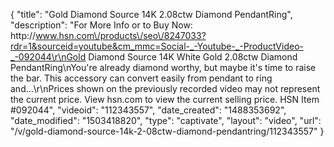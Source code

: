 {
    "title": "Gold   Diamond Source 14K 2.08ctw Diamond PendantRing",
    "description": "For More Info or to Buy Now: http:\/\/www.hsn.com\/products\/seo\/8247033?rdr=1&sourceid=youtube&cm_mmc=Social-_-Youtube-_-ProductVideo-_-092044\r\nGold   Diamond Source 14K White Gold 2.08ctw Diamond PendantRing\nYou're already diamond worthy, but maybe it's time to raise the bar. This accessory can convert easily from pendant to ring and...\r\nPrices shown on the previously recorded video may not represent the current price.  View hsn.com to view the current selling price. HSN Item #092044",
    "videoid": "112343557",
    "date_created": "1488353692",
    "date_modified": "1503418820",
    "type": "captivate",
    "layout": "video",
    "url": "\/v\/gold-diamond-source-14k-2-08ctw-diamond-pendantring\/112343557"
}